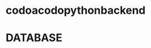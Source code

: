 # codoacodopythonbackend

# DATABASE
<!--
TABLE:
users
	user_id
	email 
	name
	lastname
	password

CREATIONAL QUERY:
CREATE TABLE `codoacodo`.`users` (
  `user_id` INT NOT NULL AUTO_INCREMENT,
  `name` VARCHAR(100) NOT NULL,
  `lastname` VARCHAR(100) NOT NULL,
  `email` VARCHAR(50) NOT NULL,
  `password` VARCHAR(16) NOT NULL,
  PRIMARY KEY (`user_id`),
  UNIQUE INDEX `user_id_UNIQUE` (`user_id` ASC) VISIBLE,
  UNIQUE INDEX `email_UNIQUE` (`email` ASC) VISIBLE); -->


  
